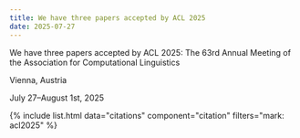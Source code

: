 ```yaml
---
title: We have three papers accepted by ACL 2025
date: 2025-07-27
---
```


We have three papers accepted by ACL 2025: The 63rd Annual Meeting of the Association for Computational Linguistics

Vienna, Austria

July 27–August 1st, 2025

{% include list.html data="citations" component="citation" filters="mark: acl2025" %}